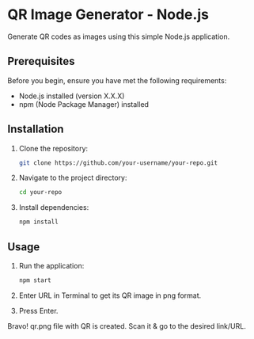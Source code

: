 # QR Image Generator - Node.js

Generate QR codes as images using this simple Node.js application.

## Prerequisites

Before you begin, ensure you have met the following requirements:

- Node.js installed (version X.X.X)
- npm (Node Package Manager) installed

## Installation

1. Clone the repository:

    ```bash
    git clone https://github.com/your-username/your-repo.git
    ```

2. Navigate to the project directory:

    ```bash
    cd your-repo
    ```

3. Install dependencies:

    ```bash
    npm install
    ```

## Usage

1. Run the application:

    ```bash
    npm start
    ```

2. Enter URL in Terminal to get its QR image in png format.

3. Press Enter. 

Bravo! qr.png file with QR is created. Scan it & go to the desired link/URL.

